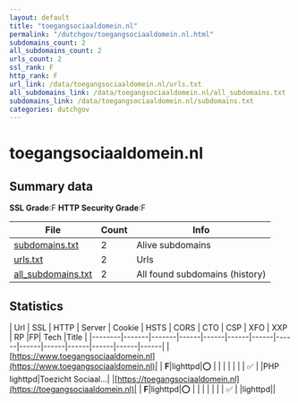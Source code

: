 ```yaml
---
layout: default
title: "toegangsociaaldomein.nl"
permalink: "/dutchgov/toegangsociaaldomein.nl.html"
subdomains_count: 2
all_subdomains_count: 2
urls_count: 2
ssl_rank: F
http_rank: F
url_link: /data/toegangsociaaldomein.nl/urls.txt
all_subdomains_link: /data/toegangsociaaldomein.nl/all_subdomains.txt
subdomains_link: /data/toegangsociaaldomein.nl/subdomains.txt
categories: dutchgov
---
```



# toegangsociaaldomein.nl
## Summary data


**SSL Grade**:F
**HTTP Security Grade**:F


| File       | Count | Info |
|------------|-------|------|
|[subdomains.txt](/data/toegangsociaaldomein.nl/subdomains.txt)|2|Alive subdomains|
|[urls.txt](/data/toegangsociaaldomein.nl/urls.txt)|2|Urls|
|[all_subdomains.txt](/data/toegangsociaaldomein.nl/all_subdomains.txt)|2|All found subdomains (history)|


## Statistics


| Url | SSL | HTTP | Server | Cookie | HSTS | CORS | CTO | CSP | XFO | XXP | RP |FP| Tech |Title |
|--------|-------|-------|------|------|------|------|------|------|------|------|------|------|------|
|[https://www.toegangsociaaldomein.nl](https://www.toegangsociaaldomein.nl)| | **F**|lighttpd|:o: | | | | | | | :white_check_mark: | |PHP lighttpd|Toezicht Sociaal...|
|[https://toegangsociaaldomein.nl](https://toegangsociaaldomein.nl)| | **F**|lighttpd|:o: | | | | | | | :white_check_mark: | |lighttpd||